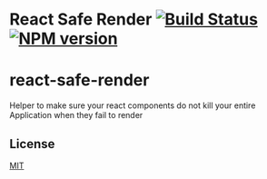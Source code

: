 # React Safe Render [![Build Status](https://secure.travis-ci.org/skiano/react-safe-render.png)](http://travis-ci.org/skiano/react-safe-render) [![NPM version](https://badge.fury.io/js/react-safe-render.svg)](http://badge.fury.io/js/react-safe-render)


# react-safe-render
Helper to make sure your react components do not kill your entire Application when they fail to render

## License

[MIT](/LICENSE)
